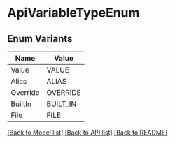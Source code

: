 # ApiVariableTypeEnum

## Enum Variants

| Name | Value |
|---- | -----|
| Value | VALUE |
| Alias | ALIAS |
| Override | OVERRIDE |
| BuiltIn | BUILT_IN |
| File | FILE |


[[Back to Model list]](../README.md#documentation-for-models) [[Back to API list]](../README.md#documentation-for-api-endpoints) [[Back to README]](../README.md)


